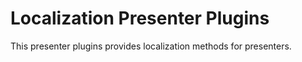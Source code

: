 # Localization Presenter Plugins

This presenter plugins provides localization methods for presenters.

